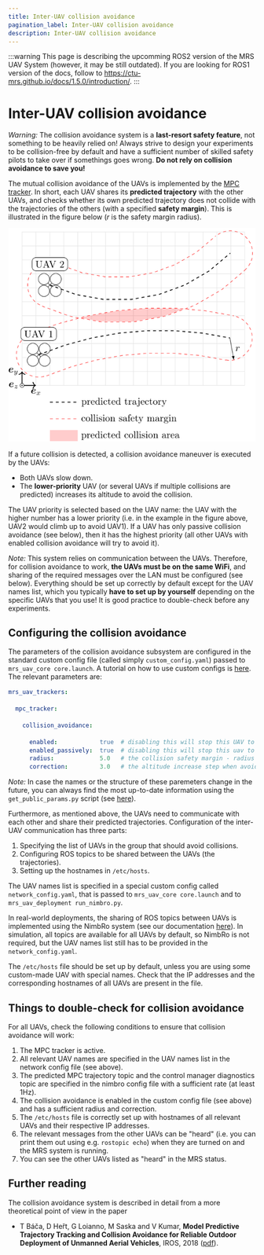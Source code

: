 ```yaml
---
title: Inter-UAV collision avoidance
pagination_label: Inter-UAV collision avoidance
description: Inter-UAV collision avoidance
---
```


:::warning
This page is describing the upcomming ROS2 version of the MRS UAV System (however, it may be still outdated). If you are looking for ROS1 version of the docs, follow to https://ctu-mrs.github.io/docs/1.5.0/introduction/.
:::

# Inter-UAV collision avoidance

*Warning:* The collision avoidance system is a **last-resort safety feature**, not something to be heavily relied on!
Always strive to design your experiments to be collision-free by default and have a sufficient number of skilled safety pilots to take over if somethings goes wrong.
**Do not rely on collision avoidance to save you!**

The mutual collision avoidance of the UAVs is implemented by the [MPC tracker](/docs/features/trackers/).
In short, each UAV shares its **predicted trajectory** with the other UAVs, and checks whether its own predicted trajectory does not collide with the trajectories of the others (with a specified **safety margin**).
This is illustrated in the figure below ($r$ is the safety margin radius).

![Trajectory prediction and collision detection.](fig/inter-uav-collision-avoidance.svg)

If a future collision is detected, a collision avoidance maneuver is executed by the UAVs:

* Both UAVs slow down.
* The **lower-priority** UAV (or several UAVs if multiple collisions are predicted) increases its altitude to avoid the collision.

The UAV priority is selected based on the UAV name: the UAV with the higher number has a lower priority (i.e. in the example in the figure above, UAV2 would climb up to avoid UAV1).
If a UAV has only passive collision avoidance (see below), then it has the highest priority (all other UAVs with enabled collision avoidance will try to avoid it).

*Note:* This system relies on communication between the UAVs.
Therefore, for collision avoidance to work, **the UAVs must be on the same WiFi**, and sharing of the required messages over the LAN must be configured (see below).
Everything should be set up correctly by default except for the UAV names list, which you typically **have to set up by yourself** depending on the specific UAVs that you use!
It is good practice to double-check before any experiments.

## Configuring the collision avoidance

The parameters of the collision avoidance subsystem are configured in the standard custom config file (called simply `custom_config.yaml`) passed to `mrs_uav_core core.launch`.
A tutorial on how to use custom configs is [here](/docs/api/custom_configs/).
The relevant parameters are:
```yaml
mrs_uav_trackers:

  mpc_tracker:

    collision_avoidance:

      enabled:            true  # disabling this will stop this UAV to react to others, but it will still transmit data to others
      enabled_passively:  true  # disabling this will stop this uav to even transmit its data to others (only if enabled: false)
      radius:             5.0   # the collision safety margin - radius used to inflate the predicted trajectories when detecting collisions [m]
      correction:         3.0   # the altitude increase step when avoiding collision [m]
```

*Note:* In case the names or the structure of these paremeters change in the future, you can always find the most up-to-date information using the `get_public_params.py` script (see [here](/docs/api/custom_configs/)).

Furthermore, as mentioned above, the UAVs need to communicate with each other and share their predicted trajectories.
Configuration of the inter-UAV communication has three parts:

1. Specifying the list of UAVs in the group that should avoid collisions.
2. Configuring ROS topics to be shared between the UAVs (the trajectories).
3. Setting up the hostnames in `/etc/hosts`.

The UAV names list is specified in a special custom config called `network_config.yaml`, that is passed to `mrs_uav_core core.launch` and to `mrs_uav_deployment run_nimbro.py`.

In real-world deployments, the sharing of ROS topics between UAVs is implemented using the NimbRo system (see our documentation [here](/docs/features/nimbro-network/)).
In simulation, all topics are available for all UAVs by default, so NimbRo is not required, but the UAV names list still has to be provided in the `network_config.yaml`.

The `/etc/hosts` file should be set up by default, unless you are using some custom-made UAV with special names.
Check that the IP addresses and the corresponding hostnames of all UAVs are present in the file.

## Things to double-check for collision avoidance

For all UAVs, check the following conditions to ensure that collision avoidance will work:

1. The MPC tracker is active.
2. All relevant UAV names are specified in the UAV names list in the network config file (see above).
3. The predicted MPC trajectory topic and the control manager diagnostics topic are specified in the nimbro config file with a sufficient rate (at least 1Hz).
4. The collision avoidance is enabled in the custom config file (see above) and has a sufficient radius and correction.
5. The `/etc/hosts` file is correctly set up with hostnames of all relevant UAVs and their respective IP addresses.
6. The relevant messages from the other UAVs can be "heard" (i.e. you can print them out using e.g. `rostopic echo`) when they are turned on and the MRS system is running.
7. You can see the other UAVs listed as "heard" in the MRS status.

## Further reading

The collision avoidance system is described in detail from a more theoretical point of view in the paper

* T Báča, D Heřt, G Loianno, M Saska and V Kumar, **Model Predictive Trajectory Tracking and Collision Avoidance for Reliable Outdoor Deployment of Unmanned Aerial Vehicles**, IROS, 2018 ([pdf](https://mrs.fel.cvut.cz/data/papers/iros_2018_mpc.pdf)).
